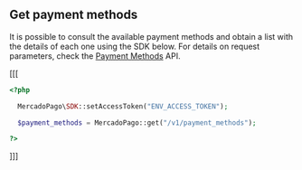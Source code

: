 ## Get payment methods

It is possible to consult the available payment methods and obtain a list with the details of each one using the SDK below. For details on request parameters, check the [Payment Methods](https://www.mercadopago[FAKER][URL][DOMAIN]/developers/en/reference/payment_methods/_payment_methods/get) API.

[[[
```php
<?php

  MercadoPago\SDK::setAccessToken("ENV_ACCESS_TOKEN");

  $payment_methods = MercadoPago::get("/v1/payment_methods");

?>
```
]]]
